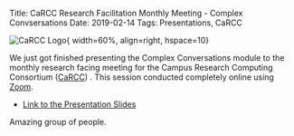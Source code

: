 Title: CaRCC Research Facilitation Monthly Meeting - Complex Convsersations
Date: 2019-02-14
Tags: Presentations, CaRCC

![CaRCC Logo](//colbrydi.github.io/cyberambassadors/images/CarCC.jpeg){ width=60%, align=right, hspace=10}

We just got finished presenting the Complex Conversations module to the monthly research facing meeting for the Campus Research Computing Consortium ([CaRCC](https://carcc.org/)) . This session conducted completely online using [Zoom](https://zoom.us/).

- [Link to the Presentation Slides](https://tinyurl.com/20190214-CaRCC)

Amazing group of people.  
